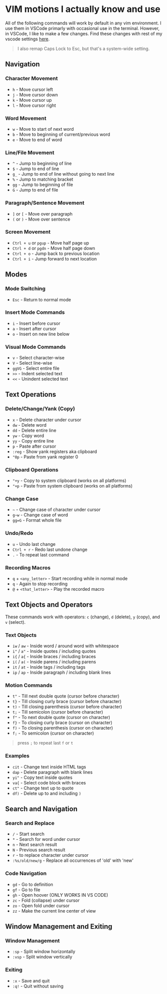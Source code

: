 # VIM motions I actually know and use

All of the following commands will work by default in any vim environment. I use them in VSCode primarly with occasional use in the terminal.
However, in VSCode, I like to make a few changes. Find these changes with rest of my vscode settings [here](/docs/template.html?file=vscode.md#settings).

> I also remap Caps Lock to Esc, but that's a system-wide setting.

## Navigation

### Character Movement

- `h` - Move cursor left
- `j` - Move cursor down
- `k` - Move cursor up
- `l` - Move cursor right

### Word Movement

- `w` - Move to start of next word
- `b` - Move to beginning of current/previous word
- `e` - Move to end of word

### Line/File Movement

- `^` - Jump to beginning of line
- `$` - Jump to end of line
- `g_` - Jump to end of line without going to next line
- `%` - Jump to matching bracket
- `gg` - Jump to beginning of file
- `G` - Jump to end of file

### Paragraph/Sentence Movement

- `]` or `[` - Move over paragraph
- `(` or `)` - Move over sentence

### Screen Movement

- `Ctrl + u` or `pgup` - Move half page up
- `Ctrl + d` or `pgdn` - Move half page down
- `Ctrl + o` - Jump back to previous location
- `Ctrl + i` - Jump forward to next location

## Modes

### Mode Switching

- `Esc` - Return to normal mode

### Insert Mode Commands

- `i` - Insert before cursor
- `a` - Insert after cursor
- `o` - Insert on new line below

### Visual Mode Commands

- `v` - Select character-wise
- `V` - Select line-wise
- `ggVG` - Select entire file
- `>>` - Indent selected text
- `<<` - Unindent selected text

## Text Operations

### Delete/Change/Yank (Copy)

- `x` - Delete character under cursor
- `dw` - Delete word
- `dd` - Delete entire line
- `yw` - Copy word
- `yy` - Copy entire line
- `p` - Paste after cursor
- `:reg` - Show yank registers aka clipboard
- `"0p` - Paste from yank register 0

### Clipboard Operations

- `"+y` - Copy to system clipboard (works on all platforms)
- `"+p` - Paste from system clipboard (works on all platforms)

### Change Case

- `~` - Change case of character under cursor
- `g~w` - Change case of word
- `gg=G` - Format whole file

### Undo/Redo

- `u` - Undo last change
- `Ctrl + r` - Redo last undone change
- `.` - To repeat last command

### Recording Macros
- `q` + `<any_letter>` - Start recording while in normal mode
- `q` - Again to stop recording
- `@` + `<that_letter>` - Play the recorded macro

## Text Objects and Operators

These commands work with operators: `c` (change), `d` (delete), `y` (copy), and `v` (select).

### Text Objects

- `iw` / `aw` - Inside word / around word with whitespace
- `i"` / `a"` - Inside quotes / including quotes
- `i{` / `a{` - Inside braces / including braces
- `i(` / `a(` - Inside parens / including parens
- `it` / `at` - Inside tags / including tags
- `ip` / `ap` - Inside paragraph / including blank lines

### Motion Commands

- `t"` - Till next double quote (cursor before character)
- `t}` - Till closing curly brace (cursor before character)
- `t)` - Till closing parenthesis (cursor before character)
- `t;` - Till semicolon (cursor before character)
- `f"` - To next double quote (cursor on character)
- `f}` - To closing curly brace (cursor on character)
- `f)` - To closing parenthesis (cursor on character)
- `f;` - To semicolon (cursor on character)

> press `;` to repeat last `f` or `t` 

### Examples

- `cit` - Change text inside HTML tags
- `dap` - Delete paragraph with blank lines
- `yi"` - Copy text inside quotes
- `va{` - Select code block with braces
- `ct"` - Change text up to quote
- `df)` - Delete up to and including `)`

## Search and Navigation

### Search and Replace

- `/` - Start search
- `*` - Search for word under cursor
- `n` - Next search result
- `N` - Previous search result
- `r` - to replace character under cursor 
- `:%s/old/new/g` - Replace all occurrences of 'old' with 'new'

### Code Navigation

- `gd` - Go to definition
- `gf` - Go to file
- `gh` - Open hoover (ONLY WORKS IN VS CODE)
- `zc` - Fold (collapse) under cursor
- `zo` - Open fold under cursor
- `zz` - Make the current line center of view

## Window Management and Exiting

### Window Management

- `:sp` - Split window horizontally
- `:vsp` - Split window vertically

### Exiting

- `:x` - Save and quit
- `:q!` - Quit without saving
